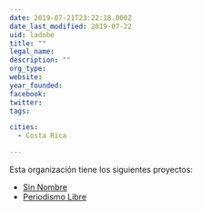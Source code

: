 ```yaml
---
date: 2019-07-21T23:22:18.000Z
date_last_modified: 2019-07-22
uid: ladobe
title: ""
legal_name: 
description: ""
org_type: 
website: 
year_founded: 
facebook: 
twitter: 
tags:

cities: 
  - Costa Rica

---
```


Esta organización tiene los siguientes proyectos:

- [Sin Nombre](/i/sin-nombre.html)
- [Periodismo Libre](/i/periodismo-libre.html)
